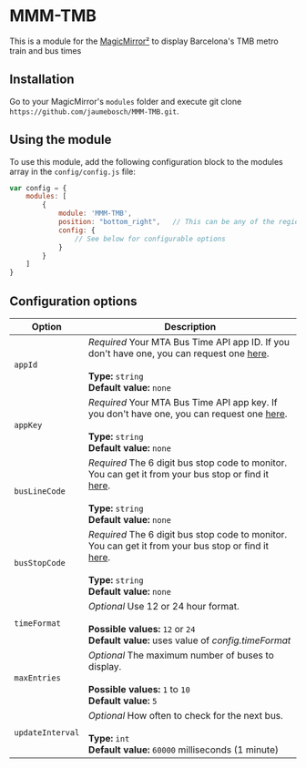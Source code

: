 # MMM-TMB
This is a module for the [MagicMirror²](https://github.com/MichMich/MagicMirror/) to display Barcelona's TMB metro train and bus times

## Installation
Go to your MagicMirror's `modules` folder and execute git clone `https://github.com/jaumebosch/MMM-TMB.git`.

## Using the module

To use this module, add the following configuration block to the modules array in the `config/config.js` file:
```js
var config = {
    modules: [
        {
            module: 'MMM-TMB',
            position: "bottom_right",   // This can be any of the regions.
            config: {
                // See below for configurable options
            }
        }
    ]
}
```

## Configuration options

| Option           | Description
|----------------- |-----------
| `appId`          | *Required* Your MTA Bus Time API app ID. If you don't have one, you can request one [here](http://spreadsheets.google.com/viewform?hl=en&formkey=dG9kcGIxRFpSS0NhQWM4UjA0V0VkNGc6MQ#gid=0).<br><br> **Type:** `string` <br> **Default value:** `none`
| `appKey`         | *Required* Your MTA Bus Time API app key. If you don't have one, you can request one [here](http://spreadsheets.google.com/viewform?hl=en&formkey=dG9kcGIxRFpSS0NhQWM4UjA0V0VkNGc6MQ#gid=0).<br><br> **Type:** `string` <br> **Default value:** `none`
| `busLineCode`    | *Required* The 6 digit bus stop code to monitor. You can get it from your bus stop or find it [here](http://bustime.mta.info/).<br><br> **Type:** `string` <br> **Default value:** `none`
| `busStopCode`    | *Required* The 6 digit bus stop code to monitor. You can get it from your bus stop or find it [here](http://bustime.mta.info/).<br><br> **Type:** `string` <br> **Default value:** `none`
| `timeFormat`     | *Optional* Use 12 or 24 hour format. <br><br> **Possible values:** `12` or `24` <br> **Default value:** uses value of _config.timeFormat_
| `maxEntries`     | *Optional* The maximum number of buses to display. <br><br> **Possible values:** `1` to `10` <br> **Default value:** `5`
| `updateInterval` | *Optional* How often to check for the next bus. <br><br> **Type:** `int`<br> **Default value:** `60000` milliseconds (1 minute)